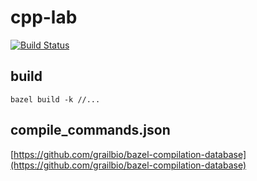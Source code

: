 # cpp-lab

[![Build Status](https://travis-ci.org/liubang/cpp-lab.svg?branch=master)](https://travis-ci.org/liubang/cpp-lab)

## build

```shell
bazel build -k //...
```

## compile_commands.json

[https://github.com/grailbio/bazel-compilation-database](https://github.com/grailbio/bazel-compilation-database)
